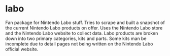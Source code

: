# labo
Fan package for Nintendo Labo stuff. Tries to scrape and built a snapshot of the current Nintendo Labo products on offer. Uses the Nintendo Labo store and the Nintendo Labo website to collect data. Labo products are broken down into two primary categories, kits and parts. Some kits man be incomplete due to detail pages not being written on the Nintendo Labo official website.
